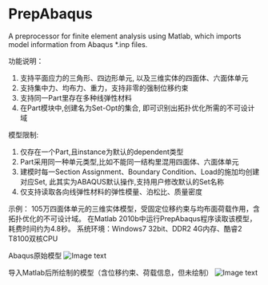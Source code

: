 # PrepAbaqus
A preprocessor for finite element analysis using Matlab, which imports model information from Abaqus *.inp files.

功能说明：
1. 支持平面应力的三角形、四边形单元, 以及三维实体的四面体、六面体单元
2. 支持集中力、均布力、重力，支持非零的强制位移约束
3. 支持同一Part里存在多种线弹性材料
4. 在Part模块中,创建名为Set-Opt的集合, 即可识别出拓扑优化所需的不可设计域

模型限制:
1. 仅存在一个Part,且instance为默认的dependent类型
2. Part采用同一种单元类型,比如不能同一结构里混用四面体、六面体单元
3. 建模时每一Section Assignment、Boundary Condition、Load的施加均创建对应Set, 此其实为ABAQUS默认操作,支持用户修改默认的Set名称
4. 仅支持读取各向线弹性材料的弹性模量、泊松比、质量密度

示例：
105万四面体单元的三维实体模型，受固定位移约束与均布面荷载作用，含拓扑优化的不可设计域。
在Matlab 2010b中运行PrepAbaqus程序读取该模型，耗费时间约为4.8秒。
系统环境：Windows7 32bit、DDR2 4G内存、酷睿2 T8100双核CPU

Abaqus原始模型
![Image text](https://github.com/appreciator/PrepAbaqus/blob/master/Examples/Example01_Abaqus.png)

导入Matlab后所绘制的模型（含位移约束、荷载信息，但未绘制）
![Image text](https://github.com/appreciator/PrepAbaqus/blob/master/Examples/Example01_Matlab.png)
